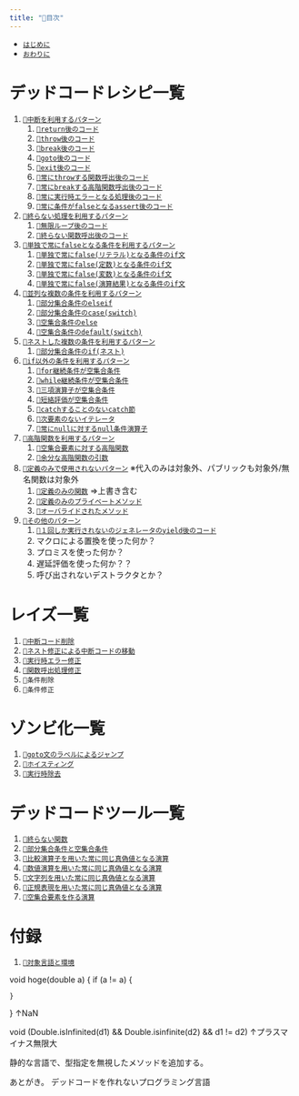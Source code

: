 ```yaml
---
title: "📑目次"
---
```


- [`はじめに`](./introduction)
- [`おわりに`](./afterword)

# デッドコードレシピ一覧

1. [`🔖中断を利用するパターン`](./p_after)
    1. [`🧪return後のコード`](./r_after_return)
    1. [`🧪throw後のコード`](./r_after_throw)
    1. [`🧪break後のコード`](./r_after_break)
    1. [`🧪goto後のコード`](./r_after_goto)
    1. [`🧪exit後のコード`](./r_after_exit)
    1. [`🧪常にthrowする関数呼出後のコード`](./r_after_func_throw)
    1. [`🧪常にbreakする高階関数呼出後のコード`](./r_after_break_yield)
    1. [`🧪常に実行時エラーとなる処理後のコード`](./r_after_runtime_error)
    1. [`🧪常に条件がfalseとなるassert後のコード`](./r_after_assert)
1. [`🔖終らない処理を利用するパターン`](./p_forever)
    1. [`🧪無限ループ後のコード`](./r_forever_loop)
    1. [`🧪終らない関数呼出後のコード`](./r_forever_func)
1. [`🔖単独で常にfalseとなる条件を利用するパターン`](./p_simple_if)
    1. [`🧪単独で常にfalse(リテラル)となる条件のif文`](./r_simple_if_literal)
    1. [`🧪単独で常にfalse(定数)となる条件のif文`](./r_simple_if_const)
    1. [`🧪単独で常にfalse(変数)となる条件のif文`](./r_simple_if_variable)
    1. [`🧪単独で常にfalse(演算結果)となる条件のif文`](./r_simple_if_operation)
1. [`🔖並列な複数の条件を利用するパターン`](./p_parallel_if)
    1. [`🧪部分集合条件のelseif`](./r_parallel_elseif)
    1. [`🧪部分集合条件のcase(switch)`](./r_parallel_switch_case)
    1. [`🧪空集合条件のelse`](./r_parallel_else)
    1. [`🧪空集合条件のdefault(switch)`](./r_parallel_switch_default)
1. [`🔖ネストした複数の条件を利用するパターン`](./p_nest_if)
    1. [`🧪部分集合条件のif(ネスト)`](./r_nest_if)
1. [`🔖if以外の条件を利用するパターン`](./p_cond_other)
    1. [`🧪for継続条件が空集合条件`](./r_cond_other_for)
    1. [`🧪while継続条件が空集合条件`](./r_cond_other_while)
    1. [`🧪三項演算子が空集合条件`](./r_cond_other_ternary)
    1. [`🧪短絡評価が空集合条件`](./r_cond_other_short_circuit)
    1. [`🧪catchすることのないcatch節`](./r_cond_other_catch)
    1. [`🧪次要素のないイテレータ`](./r_cond_other_iterator)
    1. [`🧪常にnullに対するnull条件演算子`](./r_cond_other_null)
1. [`🔖高階関数を利用するパターン`](./p_func)
    1. [`🧪空集合要素に対する高階関数`](./r_func_empty)
    1. [`🧪余分な高階関数の引数`](./r_func_arg)
1. [`🔖定義のみで使用されないパターン`](./p_def) ※代入のみは対象外、パブリックも対象外/無名関数は対象外
    1. [`🧪定義のみの関数`](./r_def_func) ⇒上書き含む
    1. [`🧪定義のみのプライベートメソッド`](./r_def_method)
    1. [`🧪オーバライドされたメソッド`](./r_def_override)
1. [`🔖その他のパターン`](./p_other)
    1. [`🧪１回しか実行されないのジェネレータのyield後のコード`](./r_other_generator_yield)
    1. マクロによる置換を使った何か？
    1. プロミスを使った何か？
    1. 遅延評価を使った何か？？
    1. 呼び出されないデストラクタとか？

# レイズ一覧

1. [`👼中断コード削除`](./a_after_stop_delete)
1. [`👼ネスト修正による中断コードの移動`](./a_after_stop_move)
1. [`👼実行時エラー修正`](./a_after_fix_runtime_error)
1. [`👼関数呼出処理修正`](./a_fix_call)
1. `👼条件削除`
1. `👼条件修正`


# ゾンビ化一覧

1. [`🧟goto文のラベルによるジャンプ`](./z_goto)
1. [`🧟ホイスティング`](./z_hoisting)
1. [`🧟実行時除去`](./z_compile_delete)

# デッドコードツール一覧

1. [`🔪終らない関数`](./t_forever_func)
1. [`🔪部分集合条件と空集合条件`](./t_cond_set)
1. [`🔪比較演算子を用いた常に同じ真偽値となる演算`](./t_cond_comp)
1. [`🔪数値演算を用いた常に同じ真偽値となる演算`](./t_cond_num)
1. [`🔪文字列を用いた常に同じ真偽値となる演算`](./t_cond_str)
1. [`🔪正規表現を用いた常に同じ真偽値となる演算`](./t_cond_regex)
1. [`🔪空集合要素を作る演算`](./t_empty_set)

# 付録

1. [`🧰対象言語と環境`](./environment)







void hoge(double a) {
    if (a != a) {

    }
}
↑NaN

void (Double.isInfinited(d1) && Double.isinfinite(d2) && d1 != d2)
↑プラスマイナス無限大



静的な言語で、型指定を無視したメソッドを追加する。

あとがき。
デッドコードを作れないプログラミング言語
